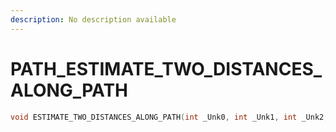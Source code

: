 ```yaml
---
description: No description available 
---
```


# PATH\_ESTIMATE_TWO_DISTANCES_ALONG_PATH

```cpp
void ESTIMATE_TWO_DISTANCES_ALONG_PATH(int _Unk0, int _Unk1, int _Unk2, int _Unk3, int _Unk4, int _Unk5);
```